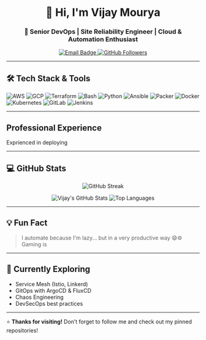 <h1 align="center">👋 Hi, I'm Vijay Mourya</h1>
<h3 align="center">🚀 Senior DevOps | Site Reliability Engineer | Cloud & Automation Enthusiast</h3>

<p align="center">
  <a href="mailto:mourya.vijay.vm@gmail.com">
    <img src="https://img.shields.io/badge/Email-D14836?logo=gmail&style=for-the-badge" alt="Email Badge"/>
  </a>
  <a href="https://github.com/vjmourya-vm">
    <img src="https://img.shields.io/github/followers/vijaymourya?label=Follow&style=for-the-badge" alt="GitHub Followers"/>
  </a>
</p>

---

## 🛠️ Tech Stack & Tools

![AWS](https://img.shields.io/badge/AWS-232F3E?logo=amazon-aws&logoColor=white&style=for-the-badge)
![GCP](https://img.shields.io/badge/GCP-4285F4?logo=google-cloud&logoColor=white&style=for-the-badge)
![Terraform](https://img.shields.io/badge/Terraform-623CE4?logo=terraform&logoColor=white&style=for-the-badge)
![Bash](https://img.shields.io/badge/Bash-121011?logo=gnu-bash&logoColor=white&style=for-the-badge)
![Python](https://img.shields.io/badge/Python-3776AB?logo=python&logoColor=white&style=for-the-badge)
![Ansible](https://img.shields.io/badge/Ansible-EE0000?logo=ansible&logoColor=white&style=for-the-badge)
![Packer](https://img.shields.io/badge/Packer-02A8EF?logo=packer&logoColor=white&style=for-the-badge)
![Docker](https://img.shields.io/badge/Docker-2496ED?logo=docker&logoColor=white&style=for-the-badge)
![Kubernetes](https://img.shields.io/badge/Kubernetes-326CE5?logo=kubernetes&logoColor=white&style=for-the-badge)
![GitLab](https://img.shields.io/badge/GitLab-FC6D26?logo=gitlab&logoColor=white&style=for-the-badge)
![Jenkins](https://img.shields.io/badge/Jenkins-D24939?logo=jenkins&logoColor=white&style=for-the-badge)

---

## Professional Experience

Exprienced in deploying 

---

## 💻 GitHub Stats

<p align="center">
  <img src="https://github-readme-streak-stats.herokuapp.com/?user=vijaymourya&theme=tokyonight&hide_border=true" alt="GitHub Streak"/>
</p>
<p align="center">
  <img src="https://github-readme-stats.vercel.app/api?username=vijaymourya&show_icons=true&theme=tokyonight&hide_border=true" alt="Vijay's GitHub Stats"/>
  <img src="https://github-readme-stats.vercel.app/api/top-langs/?username=vijaymourya&layout=compact&theme=tokyonight&hide_border=true" alt="Top Languages"/>
</p>

---

## 💡 Fun Fact

> I automate because I'm lazy... but in a very productive way 😄⚙️
> Gaming is 

---

## 🧠 Currently Exploring

- Service Mesh (Istio, Linkerd)
- GitOps with ArgoCD & FluxCD
- Chaos Engineering
- DevSecOps best practices

---

⭐️ **Thanks for visiting!** Don’t forget to follow me and check out my pinned repositories!
